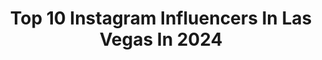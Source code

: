 ---
title: Top 10 Instagram Influencers In Las Vegas In 2024
description: >-
  Find top Instagram influencers in Las Vegas in 2024. Most popular hashtags: #summerfashion #datenight #fashionstyle.
platform: Instagram
hits: 2922
text_top: See the most popular Instagram influencers on inBeat.
text_bottom: inBeat aggregates 2922 Instagram influencers like this in Las Vegas, United States for you to contact.
profiles:
  - username: "forouzan.kabiri"
    fullname: >-
      Forouzan Kabiri
    bio: >-
      📍 Las Vegas یه ایرانی که با چالش هاي زندگی تو آمریکا مواجه!😎🥰
    location: "United States"
    followers: 160637
    engagement: 640
    commentsToLikes: 0.056756
    id: ck13bs0agww2c0i197mwdc0qf
    verified: false
    hashtags: "#shein, #sheingals, #blogger, #esfahanziba"
  - username: "brittballs"
    fullname: >-
      Brittney Britania 🧸
    bio: >-
      beauty + lifestyle Las Vegas 🥂 y mexicana
    location: "United States"
    followers: 18938
    engagement: 606
    commentsToLikes: 0.008374
    id: ck9wg34xqropw0j78h8fvmr4d
    verified: false
    hashtags: "#ad, #theadventurechallenge"
  - username: "lovinglifeinstyle"
    fullname: >-
      Rebecca 🍃🌺🍃
    bio: >-
      🌟 Feminine glam fashion + lifestyle 🌸 Maryland/DC + Las Vegas 💗 Email for collaborations below 🛍 Shop my outfits in stories & here:
    location: "United States"
    followers: 14428
    engagement: 518
    commentsToLikes: 0.096040
    id: ckaozasigl1nc0i780qj075ko
    verified: false
    hashtags: "#revolveambassador, #revolveme, #liketkit, #ltkstyletip"
  - username: "alyssag36"
    fullname: >-
      Alyssa Renee Gutierrez
    bio: >-
      Work • Lifestyle • Fashion Las Vegas, NV TikTok: lyssag36 (168k+) Cosmetologist in NC & NV ✄
    location: "United States"
    followers: 21358
    engagement: 741
    commentsToLikes: 0.123290
    id: ckf5qm2q99tkr0j231rilobx2
    verified: false
    hashtags: "#lasvegasevents, #lasvegas, #lifeisamelody, #cleo50years"
  - username: "baybayhay"
    fullname: >-
      HAILEY JENSEN
    bio: >-
      las vegas come hang on youtube contact@tablerockmanagement.com
    location: "United States"
    followers: 30346
    engagement: 850
    commentsToLikes: 0.013807
    id: ck8sxhdeyheg30j788do5c235
    verified: false
    hashtags: "#aloearlyaccess, #dkpartner"
  - username: "sarahfbabeee"
    fullname: >-
      The Ridgles
    bio: >-
      👋🏼 Las Vegas 🎲 👋🏽 Mama of Suray & DJ 👋🏾 YouTube: House of Blasian 👋🏿 Business: HouseOfBlasian@gmail.com Download WHOLEE to get free gifts 👇🏽
    location: "United States"
    followers: 298641
    engagement: 445
    commentsToLikes: 0.012273
    id: ck0tym0xmn7mn0i194favd7r0
    verified: false
    hashtags: "#hairitageambassador, #38weeks, #37weeks, #thirdtrimester"
  - username: "xotrishacalantoni"
    fullname: >-
      Trisha Calantoni
    bio: >-
      wife & working mama of three + a bulldog all things family & stuff we love ✨ Las Vegas
    location: "United States"
    followers: 7598
    engagement: 829
    commentsToLikes: 0.100391
    id: cl349m5hnz9zw0i23idqjr25r
    verified: false
    hashtags: "#babygirl, #siblinghoodlove, #lasvegasfamily, #brotherandsister"
  - username: "blissbrie"
    fullname: >-
      Bridget
    bio: >-
      hola amiga 🎀 daily outfits | beauty | lifestyle mexicana | bride-to-be 📍las vegas ✉️contact: blissbrie@gmail.com
    location: "United States"
    followers: 113179
    engagement: 530
    commentsToLikes: 0.042884
    id: ck6u0h4g8fnyl0j71fs5fugge
    verified: false
    hashtags: "#styleinspo, #casualstyle, #ootd, #fashionreels"
  - username: "blacknwhitebestofboth"
    fullname: >-
      Davrick Liles💥Black Ice💥
    bio: >-
      Host of BlackIceRealityCheck Podcast. Serial Entrepreneur. @blackicesupplements Las Vegas, NV. 🇺🇸
    location: "United States"
    followers: 80116
    engagement: 1898
    commentsToLikes: 0.075312
    id: cksjxxy63dfty0j237e3fq47t
    verified: false
    hashtags: "#women, #goals, #lifestyle, #relationshipgoals"
  - username: "dutchmasterztv"
    fullname: >-
      DMZtv | Hookah Influencer
    bio: >-
      📍Las Vegas 🇨🇴Colombian 🗣Eng/Span/Dutch/Papiamento 💨 Hookah Influencer 🎨 Content Creator 📺 YouTuber 📸 Photographer 🎥 Videographer #dmztv #hookah
    location: "United States"
    followers: 9046
    engagement: 1186
    commentsToLikes: 0.183816
    id: ckqp328oxvu2k0j23evdv0iy9
    verified: false
    hashtags: "#hookahplace, #hookahtimes, #hookahgram, #hookahsmoke"
---